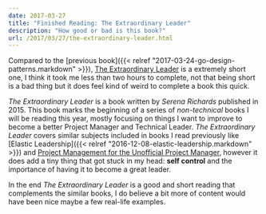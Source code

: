 ```yaml
---
date: 2017-03-27
title: "Finished Reading: The Extraordinary Leader"
description: "How good or bad is this book?"
url: /2017/03/27/the-extraordinary-leader.html
---
```


Compared to the [previous book]({{< relref "2017-03-24-go-design-patterns.markdown" >}}), [The Extraordinary Leader](https://smile.amazon.com/dp/B018T5PF84) is a extremely short one, I think it took me less than two hours to complete, not that being short is a bad thing but it does feel kind of weird to complete a book this quick.

_The Extraordinary Leader_ is a book written by _Serena Richards_ published in 2015. This book marks the beginning of a series of _non-technical_ books I will be reading this year, mostly focusing on things I want to improve to become a better Project Manager and Technical Leader. _The Extraordinary Leader_ covers similar subjects included in books I read previously like [Elastic Leadership]({{< relref "2016-12-08-elastic-leadership.markdown" >}}) and [Project Management for the Unofficial Project Manager](http://smile.amazon.com/gp/product/B00RTYMOQS), however it does add a tiny thing that got stuck in my head: **self control** and the importance of having it to become a great leader.

In the end _The Extraordinary Leader_ is a good and short reading that complements the similar books, I do believe a bit more of content would have been nice maybe a few real-life examples.
